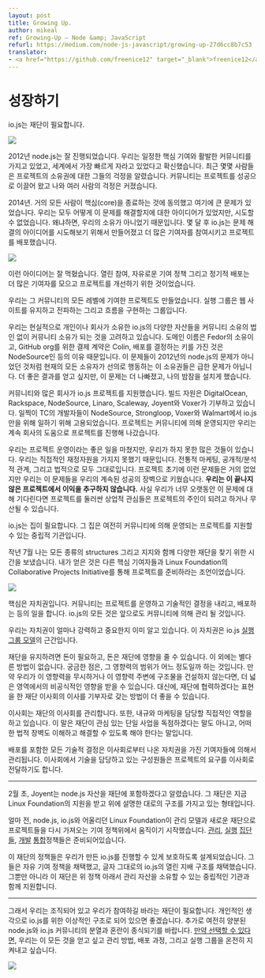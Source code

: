 ```yaml
---
layout: post
title: Growing Up.
author: mikeal
ref: Growing-Up — Node &amp; JavaScript
refurl: https://medium.com/node-js-javascript/growing-up-27d6cc8b7c53
translator:
- <a href="https://github.com/freenice12" target="_blank">freenice12</a>
---
```


<!--
# Growing Up
io.js needs a foundation.
In 2012 things were going well for node.js. We had a thriving community, solid core contributions, and it was already clear that we were the fastest growing ecosystem in the world. Around this time a few people noted their concerns about the ownership of the project. Community had been driving the project quite successfully so when people raised these concerns myself and others considered them tin foil hat hand wavers and ignored them.
-->

# 성장하기
io.js는 재단이 필요합니다.

![](https://d262ilb51hltx0.cloudfront.net/max/1035/1*zlzhxvse_oNQwbGgLIzWlA.png)

2012년 node.js는 잘 진행되었습니다. 우리는 일정한 핵심 기여와 활발한 커뮤니티를 가지고 있었고, 세계에서 가장 빠르게 자라고 있었다고 확신했습니다. 최근 몇몇 사람들은 프로젝트의 소유권에 대한 그들의 걱정을 알렸습니다. 커뮤니티는 프로젝트를 성공으로 이끌어 왔고 나와 여러 사람의 걱정은 커졌습니다.

<!--
Cut to 2014. Nearly everyone close to core agrees that there is a big problem. We all have ideas about how to fix it but we can’t try them, because we don’t own it. Months later io.js is created to try out ideas that might bring more contributors and releases back to the project.
Those ideas worked. Open governance, liberal contribution policy, and regular releases did wonders for getting more contributors and improvements flowing in to the project.
We also created a project where the community contributed at every level. Working groups maintain the website, evangelism and even the streams implementation.
We consider io.js to be owned by the community. However, without a legal entity to own property it means that various io.js assets are in reality owned by individuals and companies. The domain name is owned by Fedor, the billing contact for the GitHub org is Colin, the keys used for signing the releases are owned by NodeSource, etc. With all the current owners acting in good faith this ownership isn’t an immediate problem, just as it wasn’t a problem for node.js in 2012, but the more successful we are the worse it could be, so this is something that keeps me up at night.
A number of companies support the io.js project and its community. Build resources are being donated by DigitalOcean, Rackspace, NodeSource, Linaro, Scaleway, Joyent and Voxer. As early as the first week of development members of the TC were paid to work on io.js fulltime by NodeSource, Strongloop, Voxer, and Walmart. The project is run by the community but we’ve always persisted on the good will of companies that stepped up to help out the project.
We’ve done a great job running the project but there’s a number of things we don’t do because we don’t have direct financial resources. Traditional marketing, public/analyst relations, and legal are untouched. In the early stages of a project none of this matters too much but as we grow it becomes a barrier to our continued success. We don’t benefit from this not being done. In fact, if we wait too long to do this the commercial interest around the project will fill this void and try to become the voice of the project.
-->

2014년. 거의 모든 사람이 핵심(core)을 종료하는 것에 동의했고 여기에 큰 문제가 있었습니다. 우리는 모두 어떻게 이 문제를 해결할지에 대한 아이디어가 있었지만, 시도할 수 없었습니다. 왜냐하면, 우리의 소유가 아니었기 때문입니다. 몇 달 후 io.js는 문제 해결의 아이디어를 시도해보기 위해서 만들어졌고 더 많은 기여자를 참여시키고 프로젝트를 배포했습니다.

![](https://d262ilb51hltx0.cloudfront.net/max/1126/1*yyWL2UQGCo7BbzsmryzlTg.jpeg)

이런 아이디어는 잘 먹혔습니다. 열린 참여, 자유로운 기여 정책 그리고 정기적 배포는 더 많은 기여자를 모으고 프로젝트를 개선하기 위한 것이었습니다.

우리는 그 커뮤니티의 모든 레벨에 기여한 프로젝트도 만들었습니다. 실행 그룹은 웹 사이트를 유지하고 전파하는 그리고 흐름을 구현하는 그룹입니다.

우리는 현실적으로 개인이나 회사가 소유한 io.js의 다양한 자산들을 커뮤니티 소유의 법인 없이 커뮤니티 소유가 되는 것을 고려하고 있습니다. 도메인 이름은 Fedor의 소유이고, GitHub org를 위한 결제 계약은 Colin, 배포를 결정하는 키를 가진 것은 NodeSource인 등의 이유 때문입니다. 이 문제들이 2012년의 node.js의 문제가 아니었던 것처럼 현재의 모든 소유자가 선의로 행동하는 이 소유권들은 급한 문제가 아닙니다. 더 좋은 결과를 얻고 싶지만, 이 문제는 더 나빠졌고, 나의 밤잠을 설치게 했습니다.

커뮤니티와 많은 회사가 io.js 프로젝트를 지원했습니다. 빌드 자원은 DigitalOcean, Rackspace, NodeSource, Linaro, Scaleway, Joyent와 Voxer가 기부하고 있습니다. 일찍이 TC의 개발자들이 NodeSource, Strongloop, Voxer와 Walmart에서 io.js만을 위해 일하기 위해 고용되었습니다. 프로젝트는 커뮤니티에 의해 운영되지만 우리는 계속 회사의 도움으로 프로젝트를 진행해 나갔습니다.

우리는 프로젝트 운영이라는 좋은 일을 마쳤지만, 우리가 하지 못한 많은 것들이 있습니다. 우리는 직접적인 재정자원을 가지지 못했기 때문입니다. 전통적 마케팅, 공개적/분석적 관계, 그리고 법적으로 모두 그대로입니다. 프로젝트 초기에 이런 문제들은 거의 없었지만 우리는 이 문제들을 우리의 계속된 성공의 장벽으로 키웠습니다. **우리는 이 끝나지 않은 프로젝트에서 이익을 추구하지 않습니다.** 사실 우리가 너무 오랫동안 이 문제에 대해 기다린다면 프로젝트를 둘러싼 상업적 관심들은 프로젝트의 주인이 되려고 하거나 무산될 수 있습니다.

<!--
io.js needs a home. A neutral organization that can support a project still governed by its community.
Last July I spent time looking at a variety of foundations with all kinds of structures and support. I brought what I found to the other core contributors and recommended that we go with the approach the Linux Foundation recommends for projects it sets up through the Collaborative Projects Initiative.
The key is autonomy. The community runs the project, makes the technical decisions, runs the releases, etc. Everything io.js does now will continue to be handled by the community.
We already know how powerful and important autonomy is, it’s the basis of the io.js working group model.
It takes money to keep a foundation alive and that money will have an influence on the foundation, there’s no way around that. The question is: what will the scope of that influence be? If we try to ignore this influence and don’t create a structure around it we open ourselves up to informal influence that could be wide in scope. Instead, it’s better to have the donors to the foundation collaborate with each other through representation on the foundation’s Board of Directors.
The board oversees the finances of the foundation. They also take a direct role in managing the marketing and legal. This means the marketing message won’t be exclusive to a single business interest in the foundation and also ensures that any legal barriers to adoption are widely understood and addressed.
All technical decisions, including releases, are governed by the contributors with autonomy from the Board. A member of the technical side also sits on the Board to convey the needs of the project to the Board.
-->

io.js는 집이 필요합니다. 그 집은 여전히 커뮤니티에 의해 운영되는 프로젝트를 지원할 수 있는 중립적 기관입니다.

작년 7월 나는 모든 종류의 structures 그리고 지지와 함께 다양한 재단을 찾기 위한 시간을 보냈습니다. 내가 얻은 것은 다른 핵심 기여자들과 Linux Foundation의 Collaborative Projects Initiative를 통해 프로젝트를 준비하라는 조언이었습니다.

![](https://d262ilb51hltx0.cloudfront.net/max/1056/1*KDEbsojgiovF6hhSPmwcww.png)

핵심은 자치권입니다. 커뮤니티는 프로젝트를 운영하고 기술적인 결정을 내리고, 배포하는 등의 일을 합니다. io.js의 모든 것은 앞으로도 커뮤니티에 의해 관리 될 것입니다.

우리는 자치권이 얼마나 강력하고 중요한지 이미 알고 있습니다. 이 자치권은 io.js [실행 그룹 모델](https://github.com/iojs/io.js/blob/master/WORKING_GROUPS.md)의 근간입니다.

재단을 유지하려면 돈이 필요하고, 돈은 재단에 영향을 줄 수 있습니다. 이 외에는 별다른 방법이 없습니다. 궁금한 점은, 그 영향력의 범위가 어느 정도일까 하는 것입니다. 만약 우리가 이 영향력을 무시하거나 이 영향력 주변에 구조물을 건설하지 않는다면, 더 넓은 영역에서의 비공식적인 영향을 받을 수 있습니다. 대신에, 재단에 협력하겠다는 표현을 한 재단 이사회의 이사를 기부자로 갖는 방법이 더 좋을 수 있습니다.

이사회는 재단의 이사회를 관리합니다. 또한, 내규와 마케팅을 담당할 직접적인 역할을 하고 있습니다. 이 말은 재단이 관심 있는 단일 사업을 독점하겠다는 말도 아니고, 어떠한 법적 장벽도 이해하고 해결할 수 있도록 해야 한다는 말입니다.

배포를 포함한 모든 기술적 결정은 이사회로부터 나온 자치권을 가진 기여자들에 의해서 관리됩니다. 이사회에서 기술을 담당하고 있는 구성원들은 프로젝트의 요구를 이사회로 전달하기도 합니다.


<!--
In early February Joyent announced that they would be putting the node.js assets into a foundation. That foundation is nearly formed now with support from the Linux Foundation and has the structure I’ve detailed above.
A little over a month ago the Linux Foundation, along with people from node.js and io.js, began working on a governance model and contribution policy that might bring the projects back together under the new foundation. The governance, working groups, development and convergence policies are now ready.
The policies of the foundation are designed to preserve the progress we’ve made in io.js. They take the liberal collaborator models and open governance of io.js almost verbatim but also back it up with a neutral organization the can own the assets administered under those policies.
-->

---

2월 초, Joyent는 node.js 자산을 재단에 포함하겠다고 알렸습니다. 그 재단은 지금 Linux Foundation의 지원을 받고 위에 설명한 대로의 구조를 가지고 있는 형태입니다. 

얼마 전, node.js, io.js와 어울리던 Linux Foundation이 관리 모델과 새로운 재단으로 프로젝트들을 다시 가져오는 기여 정책위에서 움직이기 시작했습니다. [관리](https://github.com/joyent/nodejs-advisory-board/blob/master/governance-proposal/TSC-Charter-raft.md), [실행](https://github.com/joyent/nodejs-advisory-board/blob/master/governance-proposal/TSC-Project-Lifecycle.md) [집단들](https://github.com/joyent/nodejs-advisory-board/blob/master/governance-proposal/WG-Merger.md), [개발](https://github.com/jasnell/dev-policy/blob/master/README.md) [통합](https://github.com/jasnell/dev-policy/blob/master/convergence.md)정책들은 준비되어있습니다.

이 재단의 정책들은 우리가 만든 io.js를 진행할 수 있게 보호하도록 설계되었습니다. 그들은 자유 기여 정책을 채택했고, 글자 그대로의 io.js의 열린 지배 구조를 채택했습니다. 그뿐만 아니라 이 재단은 위 정책 아래서 관리 자산을 소유할 수 있는 중립적인 기관과 함께 지원합니다.

---

<!--
So, we need a foundation. One has been setup and wants us to join. It has, in my opinion, an ideal structure for io.js. As an added bonus we get to end the split and confusion in the community who are still torn between io.js and node.js. We get all of this and we get to keep our governance, release process, and working groups intact. If we choose to.
-->

그래서 우리는 조직되어 있고 우리가 참여하길 바라는 재단이 필요합니다. 개인적인 생각으로 io.js를 위한 이상적인 구조로 되어 있으면 좋겠습니다. 추가로 여전히 양분된 node.js와 io.js 커뮤니티의 분열과 혼란이 종식되기를 바랍니다. [만약 선택할 수 있다면](https://github.com/nodejs/io.js/issues/1664), 우리는 이 모든 것을 얻고 싶고 관리 방법, 배포 과정, 그리고 실행 그룹을 온전히 지켜내고 싶습니다.

![](https://d262ilb51hltx0.cloudfront.net/max/880/1*TA2IVRqUhiouhitlS9fRLw.gif)

